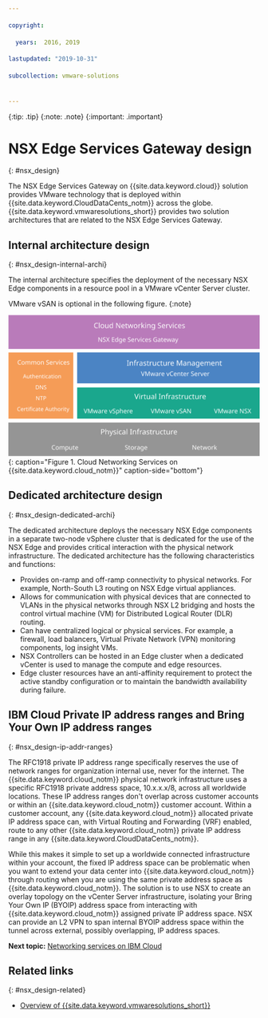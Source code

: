 ```yaml
---

copyright:

  years:  2016, 2019

lastupdated: "2019-10-31"

subcollection: vmware-solutions


---
```


{:tip: .tip}
{:note: .note}
{:important: .important}

# NSX Edge Services Gateway design
{: #nsx_design}

The NSX Edge Services Gateway on {{site.data.keyword.cloud}} solution provides VMware technology that is deployed within {{site.data.keyword.CloudDataCents_notm}} across the globe. {{site.data.keyword.vmwaresolutions_short}} provides two solution architectures that are related to the NSX Edge Services Gateway.

## Internal architecture design
{: #nsx_design-internal-archi}

The internal architecture specifies the deployment of the necessary NSX Edge components in a resource pool in a VMware vCenter Server cluster.

VMware vSAN is optional in the following figure.
{:note}

![Cloud Networking Services architecture](../../images/architecture.svg "Cloud Networking Services architecture"){: caption="Figure 1. Cloud Networking Services on {{site.data.keyword.cloud_notm}}" caption-side="bottom"}

## Dedicated architecture design
{: #nsx_design-dedicated-archi}

The dedicated architecture deploys the necessary NSX Edge components in a separate two-node vSphere cluster that is dedicated for the use of the NSX Edge and provides critical interaction with the physical network infrastructure. The dedicated architecture has the following characteristics and functions:

* Provides on-ramp and off-ramp connectivity to physical networks. For example, North-South L3 routing on NSX Edge virtual appliances.
* Allows for communication with physical devices that are connected to VLANs in the physical networks through NSX L2 bridging and hosts the control virtual machine (VM) for Distributed Logical Router (DLR) routing.
* Can have centralized logical or physical services. For example, a firewall, load balancers, Virtual Private Network (VPN) monitoring components, log insight VMs.
* NSX Controllers can be hosted in an Edge cluster when a dedicated vCenter is used to manage the compute and edge resources.
* Edge cluster resources have an anti-affinity requirement to protect the active standby configuration or to maintain the bandwidth availability during failure.

## IBM Cloud Private IP address ranges and Bring Your Own IP address ranges
{: #nsx_design-ip-addr-ranges}

The RFC1918 private IP address range specifically reserves the use of network ranges for organization internal use, never for the internet. The {{site.data.keyword.cloud_notm}} physical network infrastructure uses a specific RFC1918 private address space, 10.x.x.x/8, across all worldwide locations. These IP address ranges don't overlap across customer accounts or within an {{site.data.keyword.cloud_notm}} customer account. Within a customer account, any {{site.data.keyword.cloud_notm}} allocated private IP address space can, with Virtual Routing and Forwarding (VRF) enabled, route to any other {{site.data.keyword.cloud_notm}} private IP address range in any {{site.data.keyword.CloudDataCents_notm}}.

While this makes it simple to set up a worldwide connected infrastructure within your account, the fixed IP address space can be problematic when you want to extend your data center into {{site.data.keyword.cloud_notm}} through routing when you are using the same private address space as {{site.data.keyword.cloud_notm}}. The solution is to use NSX to create an overlay topology on the vCenter Server infrastructure, isolating your Bring Your Own IP (BYOIP) address space from interacting with {{site.data.keyword.cloud_notm}} assigned private IP address space. NSX can provide an L2 VPN to span internal BYOIP address space within the tunnel across external, possibly overlapping, IP address spaces.

**Next topic:** [Networking services on IBM Cloud](/docs/services/vmwaresolutions?topic=vmware-solutions-nsx-networking_services)

## Related links
{: #nsx_design-related}

* [Overview of {{site.data.keyword.vmwaresolutions_short}}](/docs/services/vmwaresolutions?topic=vmware-solutions-solution_overview)
